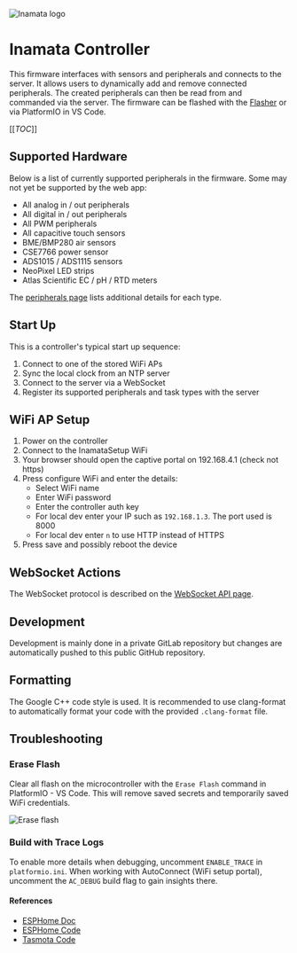 ![Inamata logo](doc/images/inamata-logo.png)

# Inamata Controller

This firmware interfaces with sensors and peripherals and connects to the server. It allows users to dynamically add and remove connected peripherals. The created peripherals can then be read from and commanded via the server. The firmware can be flashed with the [Flasher][1] or via PlatformIO in VS Code.

[[_TOC_]]

## Supported Hardware

Below is a list of currently supported peripherals in the firmware. Some may not yet be supported by the web app:

- All analog in / out peripherals
- All digital in / out peripherals
- All PWM peripherals
- All capacitive touch sensors
- BME/BMP280 air sensors
- CSE7766 power sensor
- ADS1015 / ADS1115 sensors
- NeoPixel LED strips
- Atlas Scientific EC / pH / RTD meters

The [peripherals page](doc/peripherals.md) lists additional details for each type.

## Start Up

This is a controller's typical start up sequence:

1. Connect to one of the stored WiFi APs
2. Sync the local clock from an NTP server
3. Connect to the server via a WebSocket
4. Register its supported peripherals and task types with the server

## WiFi AP Setup

1. Power on the controller
2. Connect to the InamataSetup WiFi
3. Your browser should open the captive portal on 192.168.4.1 (check not https)
4. Press configure WiFi and enter the details:
   - Select WiFi name
   - Enter WiFi password
   - Enter the controller auth key
   - For local dev enter your IP such as `192.168.1.3`. The port used is 8000
   - For local dev enter `n` to use HTTP instead of HTTPS
5. Press save and possibly reboot the device

## WebSocket Actions

The WebSocket protocol is described on the [WebSocket API page](doc/websocket_api.md).

## Development

Development is mainly done in a private GitLab repository but changes are automatically pushed to this public GitHub repository.

## Formatting

The Google C++ code style is used. It is recommended to use clang-format to automatically format your code with the provided `.clang-format` file.

## Troubleshooting

### Erase Flash

Clear all flash on the microcontroller with the `Erase Flash` command in PlatformIO - VS Code. This will remove saved secrets and temporarily saved WiFi credentials.

![Erase flash](doc/images/erase_flash_platformio.png)

### Build with Trace Logs

To enable more details when debugging, uncomment `ENABLE_TRACE` in `platformio.ini`. When working with AutoConnect (WiFi setup portal), uncomment the `AC_DEBUG` build flag to gain insights there.

#### References

- [ESPHome Doc](https://esphome.io/components/sensor/cse7766.html)
- [ESPHome Code](https://github.com/esphome/esphome/blob/dev/esphome/components/cse7766/cse7766.cpp)
- [Tasmota Code](https://github.com/erocm123/Sonoff-Tasmota/blob/master/sonoff/xnrg_02_cse7766.ino)

[1]: https://github.com/InamataCo/Flasher